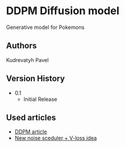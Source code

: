 # DDPM Diffusion model

Generative model for Pokemons

## Authors

Kudrevatyh Pavel

## Version History
* 0.1
    * Initial Release


## Used articles
* [DDPM article](https://arxiv.org/abs/2006.11239)
* [New noise sceduler + V-loss idea](https://arxiv.org/abs/2305.08891)

